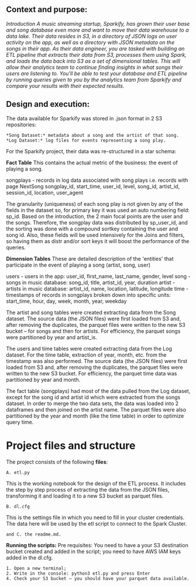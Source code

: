

## **Context and purpose:**


*Introduction
A music streaming startup, Sparkify, has grown their user base and song database even more and want to move their data warehouse to a data lake. Their data resides in S3, in a directory of JSON logs on user activity on the app, as well as a directory with JSON metadata on the songs in their app.
As their data engineer, you are tasked with building an ETL pipeline that extracts their data from S3, processes them using Spark, and loads the data back into S3 as a set of dimensional tables. This will allow their analytics team to continue finding insights in what songs their users are listening to.
You'll be able to test your database and ETL pipeline by running queries given to you by the analytics team from Sparkify and compare your results with their expected results.*



## **Design and execution:**

The data available for Sparkify was stored in .json format in 2 S3 repositories:

    *Song Dataset:* metadata about a song and the artist of that song.
    *Log Dataset:* log files for events representing a song play.


For the Sparkify project, their data was re-structured in a star schema:


**Fact Table**
This contains the actual metric of the business: the event of playing a song.

songplays - records in log data associated with song plays i.e. records with page NextSong
songplay_id, start_time, user_id, level, song_id, artist_id, session_id, location, user_agent

The granularity (uniqueness) of each song play is not given by any of the fields in the dataset so, for primary key it was used an auto numbering field: sp_id.
Based on the introduction, the 2 main focal points are the user and the songs. Therefore, the songplay data was distributed by sp_user_id, and the sorting was done with a compound sortkey containing the user and song id. 
Also, these fields will be used intensively for the Joins and filters, so having them as  distr and/or sort keys  it will boost the performance of the queries.

**Dimension Tables**
These are detailed description of the 'entities' that participate in the event of playing a song (artist, song, user)

users - users in the app: user_id, first_name, last_name, gender, level
song - songs in music database: song_id, title, artist_id, year, duration
artist - artists in music database: artist_id, name, location, latitude, longitude
time - timestamps of records in songplays broken down into specific units: start_time, hour, day, week, month, year, weekday


The artist and song tables were created extracting data from the Song dataset.
The source data (the JSON files) were first loaded from S3 and, after removing the duplicates, the parquet files were written to the new S3 bucket – for songs and then for artists.
For efficiency, the parquet songs were partitioned by year and artist_is.

The users and time tables were created extracting data from the Log dataset. For the time table, extraction of year, month, etc. from the timestamp was also performed.
The source data (the JSON files) were first loaded from S3 and, after removing the duplicates, the parquet files were written to the new S3 bucket.
For efficiency, the parquet time data  was partitioned by year and month.

The fact table (songplays) had most of the data pulled from the Log dataset, except for the song id and artist id which were extracted from the songs dataset.
In order to merge the two data sets, the data was loaded into 2 dataframes and then joined on the artist name. The parquet files were also partitioned by the year and month (like the time table) in order to optimize query time.

# **Project files and structure**

The project consists of the following **files**:

    
    A. etl.py

This is the working notebook for the design of the ETL process.
It includes the step by step process of extracting the data from the JSON files, transforming it and loading it to a new S3 bucket as parquet files. 

    B. dl.cfg

This is the settings file in which you need to fill in your cluster credentials. The data here will be used by the etl script to connect to the Spark Cluster.

    and C. the readme.md.
    
    
**Running the scripts:**
Pre requisites: You need to have a your S3 destination bucket created and added in the script; you need to have AWS IAM keys added in the dl.cfg. 


    1. Open a new terminal;
    2. Write in the console: python3 etl.py and press Enter
    4. Check your S3 bucket – you should have your parquet data available.
